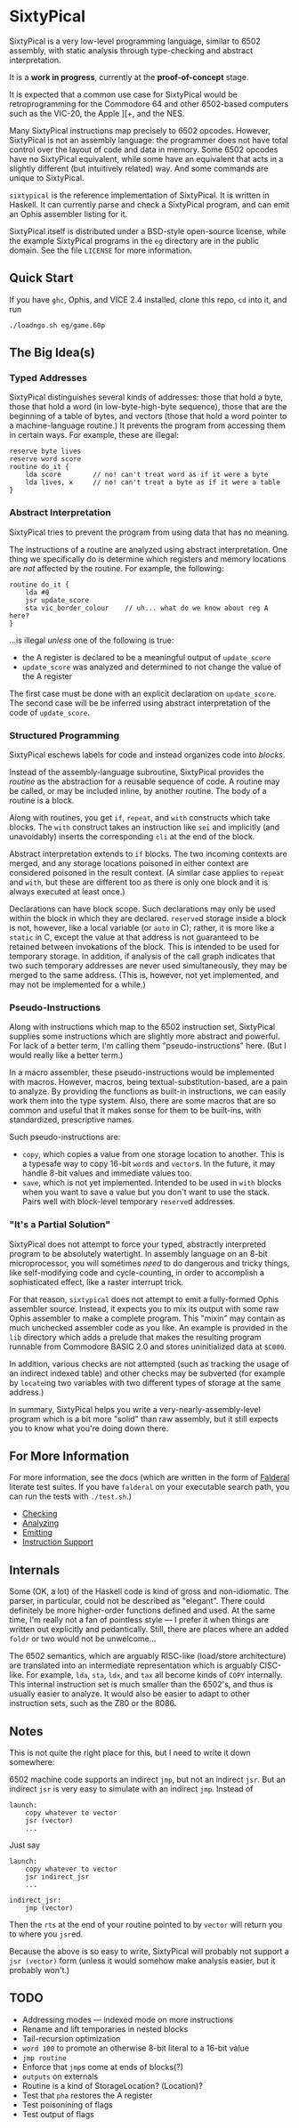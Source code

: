 SixtyPical
==========

SixtyPical is a very low-level programming language, similar to 6502 assembly,
with static analysis through type-checking and abstract interpretation.

It is a **work in progress**, currently at the **proof-of-concept** stage.

It is expected that a common use case for SixtyPical would be retroprogramming
for the Commodore 64 and other 6502-based computers such as the VIC-20, the
Apple ][+, and the NES.

Many SixtyPical instructions map precisely to 6502 opcodes.  However, SixtyPical
is not an assembly language: the programmer does not have total control over
the layout of code and data in memory.  Some 6502 opcodes have no SixtyPical
equivalent, while some have an equivalent that acts in a slightly different
(but intuitively related) way.  And some commands are unique to SixtyPical.

`sixtypical` is the reference implementation of SixtyPical.  It is written in
Haskell.  It can currently parse and check a SixtyPical program, and can
emit an Ophis assembler listing for it.

SixtyPical itself is distributed under a BSD-style open-source license, while
the example SixtyPical programs in the `eg` directory are in the public domain.
See the file `LICENSE` for more information.

Quick Start
-----------

If you have `ghc`, Ophis, and VICE 2.4 installed, clone this repo, `cd` into it,
and run

    ./loadngo.sh eg/game.60p

The Big Idea(s)
---------------

### Typed Addresses ###

SixtyPical distinguishes several kinds of addresses: those that hold a byte,
those that hold a word (in low-byte-high-byte sequence), those that are the
beginning of a table of bytes, and vectors (those that hold a word pointer to a
machine-language routine.)  It prevents the program from accessing them in
certain ways.  For example, these are illegal:
    
    reserve byte lives
    reserve word score
    routine do_it {
        lda score        // no! can't treat word as if it were a byte
        lda lives, x     // no! can't treat a byte as if it were a table
    }

### Abstract Interpretation ###

SixtyPical tries to prevent the program from using data that has no meaning.

The instructions of a routine are analyzed using abstract interpretation.
One thing we specifically do is determine which registers and memory locations
are *not* affected by the routine.  For example, the following:

    routine do_it {
        lda #0
        jsr update_score
        sta vic_border_colour    // uh... what do we know about reg A here?
    }

...is illegal *unless* one of the following is true:

*   the A register is declared to be a meaningful output of `update_score`
*   `update_score` was analyzed and determined to not change the value of the
    A register

The first case must be done with an explicit declaration on `update_score`.
The second case will be be inferred using abstract interpretation of the code
of `update_score`.

### Structured Programming ###

SixtyPical eschews labels for code and instead organizes code into _blocks_.

Instead of the assembly-language subroutine, SixtyPical provides the _routine_
as the abstraction for a reusable sequence of code.  A routine may be called,
or may be included inline, by another routine.  The body of a routine is a
block.

Along with routines, you get `if`, `repeat`, and `with` constructs which take
blocks.  The `with` construct takes an instruction like `sei` and implicitly
(and unavoidably) inserts the corresponding `cli` at the end of the block.

Abstract interpretation extends to `if` blocks.  The two incoming contexts are
merged, and any storage locations poisoned in either context are considered
poisoned in the result context.  (A similar case applies to `repeat` and
`with`, but these are different too as there is only one block and it is always
executed at least once.)

Declarations can have block scope.  Such declarations may only be used within
the block in which they are declared.  `reserve`d storage inside a block is not,
however, like a local variable (or `auto` in C); rather, it is more like a
`static` in C, except the value at that address is not guaranteed to be
retained between invokations of the block.  This is intended to be used for
temporary storage.  In addition, if analysis of the call graph indicates that
two such temporary addresses are never used simultaneously, they may be merged
to the same address.  (This is, however, not yet implemented, and may not be
implemented for a while.)

### Pseudo-Instructions ###

Along with instructions which map to the 6502 instruction set, SixtyPical
supplies some instructions which are slightly more abstract and powerful.
For lack of a better term, I'm calling them "pseudo-instructions" here.
(But I would really like a better term.)

In a macro assembler, these pseudo-instructions would be implemented with
macros.  However, macros, being textual-substitution-based, are a pain to
analyze.  By providing the functions as built-in instructions, we can
easily work them into the type system.  Also, there are some macros that are
so common and useful that it makes sense for them to be built-ins, with
standardized, prescriptive names.

Such pseudo-instructions are:
    
*   `copy`, which copies a value from one storage location to another.
    This is a typesafe way to copy 16-bit `word`s and `vector`s.
    In the future, it may handle 8-bit values and immediate values too.
*   `save`, which is not yet implemented.  Intended to be used in `with`
    blocks when you want to save a value but you don't want to use the
    stack.  Pairs well with block-level temporary `reserve`d addresses.

### "It's a Partial Solution" ###

SixtyPical does not attempt to force your typed, abstractly interpreted
program to be absolutely watertight.  In assembly language on an 8-bit
microprocessor, you will sometimes _need_ to do dangerous and tricky things,
like self-modifying code and cycle-counting, in order to accomplish a
sophisticated effect, like a raster interrupt trick.

For that reason, `sixtypical` does not attempt to emit a fully-formed
Ophis assembler source.  Instead, it expects you to mix its output with
some raw Ophis assembler to make a complete program.  This "mixin" may contain
as much unchecked assembler code as you like.  An example is provided in the
`lib` directory which adds a prelude that makes the resulting program
runnable from Commodore BASIC 2.0 and stores uninitialized data at `$C000`.

In addition, various checks are not attempted (such as tracking the usage
of an indirect indexed table) and other checks may be subverted (for example
by `locate`ing two variables with two different types of storage at the same
address.)

In summary, SixtyPical helps you write a very-nearly-assembly-level program
which is a bit more "solid" than raw assembly, but it still expects you to
know what you're doing down there.

For More Information
--------------------

For more information, see the docs (which are written in the form of
[Falderal](http://catseye.tc/node/Falderal) literate test suites.  If you
have `falderal` on your executable search path, you can run the tests with
`./test.sh`.)

*   [Checking](https://github.com/catseye/SixtyPical/blob/master/doc/Checking.markdown)
*   [Analyzing](https://github.com/catseye/SixtyPical/blob/master/doc/Analyzing.markdown)
*   [Emitting](https://github.com/catseye/SixtyPical/blob/master/doc/Emitting.markdown)
*   [Instruction Support](https://github.com/catseye/SixtyPical/blob/master/doc/Instruction_Support.markdown)

Internals
---------

Some (OK, a lot) of the Haskell code is kind of gross and non-idiomatic.
The parser, in particular, could not be described as "elegant".  There
could definitely be more higher-order functions defined and used.  At the
same time, I'm really not a fan of pointless style — I prefer it when things
are written out explicitly and pedantically.  Still, there are places where
an added `foldr` or two would not be unwelcome...

The 6502 semantics, which are arguably RISC-like (load/store architecture)
are translated into an intermediate representation which is arguably CISC-like.
For example, `lda`, `sta`, `ldx`, and `tax` all become kinds of `COPY`
internally.  This internal instruction set is much smaller than the 6502's,
and thus is usually easier to analyze.  It would also be easier to adapt to
other instruction sets, such as the Z80 or the 8086.

Notes
-----

This is not quite the right place for this, but I need to write it down
somewhere:

6502 machine code supports an indirect `jmp`, but not an indirect `jsr`.
But an indirect `jsr` is very easy to simulate with an indirect `jmp`.
Instead of

    launch:
        copy whatever to vector
        jsr (vector)
        ...

Just say

    launch:
        copy whatever to vector
        jsr indirect_jsr
        ...
    
    indirect_jsr:
        jmp (vector)

Then the `rts` at the end of your routine pointed to by `vector` will
return you to where you `jsr`ed.

Because the above is so easy to write, SixtyPical will probably not support
a `jsr (vector)` form (unless it would somehow make analysis easier, but
it probably won't.)

TODO
----

*   Addressing modes — indexed mode on more instructions
*   Rename and lift temporaries in nested blocks
*   Tail-recursion optimization
*   `word 100` to promote an otherwise 8-bit literal to a 16-bit value
*   `jmp routine`
*   Enforce that `jmp`s come at ends of blocks(?)
*   `outputs` on externals
*   Routine is a kind of StorageLocation?  (Location)?
*   Test that `pha` restores the A register
*   Test poisonining of flags
*   Test output of flags
